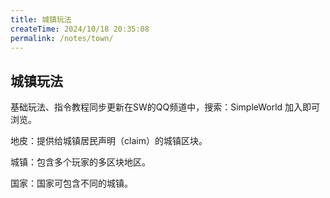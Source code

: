 ```yaml
---
title: 城镇玩法
createTime: 2024/10/18 20:35:08
permalink: /notes/town/
---
```

## 城镇玩法

基础玩法、指令教程同步更新在SW的QQ频道中，搜索：SimpleWorld 加入即可浏览。

地皮：提供给城镇居民声明（claim）的城镇区块。

城镇：包含多个玩家的多区块地区。

国家：国家可包含不同的城镇。